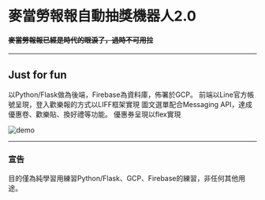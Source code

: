# 麥當勞報報自動抽獎機器人2.0
#### ~~麥當勞報報已經是時代的眼淚了，過時不可用拉~~
---
## Just for fun
以Python/Flask做為後端，Firebase為資料庫，佈署於GCP。
前端以Line官方帳號呈現，登入歡樂報的方式以LIFF框架實現
圖文選單配合Messaging API，達成優惠卷、歡樂貼、換好禮等功能。
優惠券呈現以flex實現

![demo](IMG/Demo.gif)

----

### 宣告
目的僅為純學習用練習Python/Flask、GCP、Firebase的練習，非任何其他用途。